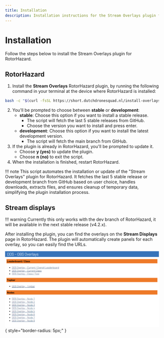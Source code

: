 ```yaml
---
title: Installation
description: Installation instructions for the Stream Overlays plugin for RotorHazard.
---
```


# Installation

Follow the steps below to install the Stream Overlays plugin for RotorHazard.

## RotorHazard

1. Install the **Stream Overlays** RotorHazard plugin, by running the following command in your terminal at the device where RotorHazard is installed:
``` bash
bash -c "$(curl -fsSL https://short.dutchdronesquad.nl/install-overlays-plugin)"
```

2. You'll be prompted to choose between **stable** or **development**:
    - **stable**: Choose this option if you want to install a stable release.
        - The script will fetch the last 5 stable releases from GitHub.
        - Choose the version you want to install and press enter.
    - **development**: Choose this option if you want to install the latest development version.
        - The script will fetch the main branch from GitHub.
5. If the plugin is already in RotorHazard, you'll be prompted to update it.
    - Choose **y (yes)** to update the plugin.
    - Choose **n (no)** to exit the script.
6. When the installation is finished, restart RotorHazard.

!!! note
    This script automates the installation or update of the "Stream Overlays" plugin for RotorHazard. It fetches the last 5 stable release or development branch from GitHub based on user choice, handles downloads, extracts files, and ensures cleanup of temporary data, simplifying the plugin installation process.

## Stream displays

!!! warning
    Currently this only works with the dev branch of RotorHazard, it will be available in the next stable release (v4.2.x).

After installing the plugin, you can find the overlays on the **Stream Displays** page in RotorHazard. The plugin will automatically create panels for each overlay, so you can easily find the URLs.

![alt stream displays](../assets/img/stream_overlays-page.png){ style="border-radius: 5px;" }